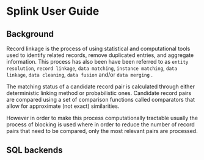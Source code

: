 # Splink User Guide

## Background

Record linkage is the process of using statistical and computational tools used to identify related records, remove duplicated entries,
and aggregate information. This process has also been have been referred to as `entity resolution`, `record linkage`, `data matching`,
`instance matching`, `data linkage`, `data cleaning`, `data fusion` and/or `data merging` .

The matching status of a candidate record pair is calculated through either deterministic linking method or probabilistic ones.
Candidate record pairs are compared using a set of comparison functions called comparators that allow for approximate (not exact) similarities.

However in order to make this process computationally tractable usually the process of blocking is used where in order to reduce the number of record pairs that need to be compared, only the most relevant pairs are processed.



## SQL backends



